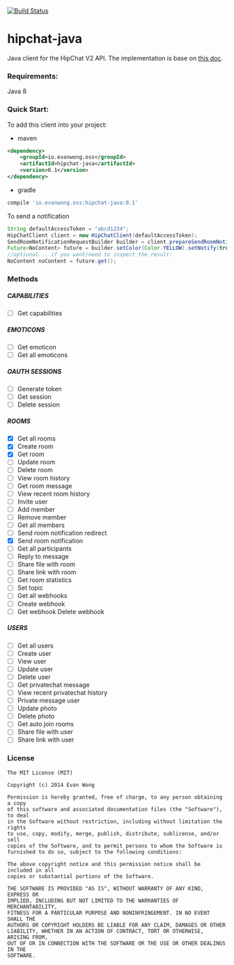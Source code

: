 [![Build Status](https://snap-ci.com/evanwong/hipchat-java/branch/develop/build_image)](https://snap-ci.com/evanwong/hipchat-java/branch/develop)

hipchat-java
============
Java client for the HipChat V2 API. The implementation is base on [this doc](https://www.hipchat.com/docs/apiv2).


###  Requirements:
Java 8

### Quick Start:
To add this client into your project:

* maven
```xml
<dependency>
    <groupId>io.evanwong.oss</groupId>
    <artifactId>hipchat-java</artifactId>
    <version>0.1</version>
</dependency>
```
* gradle
```gradle
compile 'io.evanwong.oss:hipchat-java:0.1'
```

To send a notification
```java
String defaultAccessToken = "abcd1234";
HipChatClient client = new HipChatClient(defaultAccessToken);
SendRoomNotificationRequestBuilder builder = client.prepareSendRoomNotificationRequestBuilder("myRoom", "hello world!");
Future<NoContent> future = builder.setColor(Color.YELLOW).setNotify(true).build().execute();
//optional... if you want/need to inspect the result:
NoContent noContent = future.get();
```

### Methods
##### CAPABILITIES
- [ ] Get capabilities
##### EMOTICONS
- [ ] Get emoticon
- [ ] Get all emoticons
##### OAUTH SESSIONS
- [ ] Generate token
- [ ] Get session
- [ ] Delete session
##### ROOMS
- [x] Get all rooms
- [x] Create room
- [x] Get room
- [ ] Update room
- [ ] Delete room
- [ ] View room history
- [ ] Get room message
- [ ] View recent room history
- [ ] Invite user
- [ ] Add member
- [ ] Remove member
- [ ] Get all members
- [ ] Send room notification redirect
- [x] Send room notification
- [ ] Get all participants
- [ ] Reply to message
- [ ] Share file with room
- [ ] Share link with room
- [ ] Get room statistics
- [ ] Set topic
- [ ] Get all webhooks
- [ ] Create webhook
- [ ] Get webhook
Delete webhook
##### USERS
- [ ] Get all users
- [ ] Create user
- [ ] View user
- [ ] Update user
- [ ] Delete user
- [ ] Get privatechat message
- [ ] View recent privatechat history
- [ ] Private message user
- [ ] Update photo
- [ ] Delete photo
- [ ] Get auto join rooms
- [ ] Share file with user
- [ ] Share link with user

### License

    The MIT License (MIT)

    Copyright (c) 2014 Evan Wong

    Permission is hereby granted, free of charge, to any person obtaining a copy
    of this software and associated documentation files (the "Software"), to deal
    in the Software without restriction, including without limitation the rights
    to use, copy, modify, merge, publish, distribute, sublicense, and/or sell
    copies of the Software, and to permit persons to whom the Software is
    furnished to do so, subject to the following conditions:

    The above copyright notice and this permission notice shall be included in all
    copies or substantial portions of the Software.

    THE SOFTWARE IS PROVIDED "AS IS", WITHOUT WARRANTY OF ANY KIND, EXPRESS OR
    IMPLIED, INCLUDING BUT NOT LIMITED TO THE WARRANTIES OF MERCHANTABILITY,
    FITNESS FOR A PARTICULAR PURPOSE AND NONINFRINGEMENT. IN NO EVENT SHALL THE
    AUTHORS OR COPYRIGHT HOLDERS BE LIABLE FOR ANY CLAIM, DAMAGES OR OTHER
    LIABILITY, WHETHER IN AN ACTION OF CONTRACT, TORT OR OTHERWISE, ARISING FROM,
    OUT OF OR IN CONNECTION WITH THE SOFTWARE OR THE USE OR OTHER DEALINGS IN THE
    SOFTWARE.
